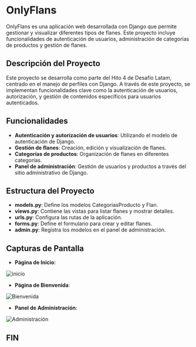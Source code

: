 # OnlyFlans

OnlyFlans es una aplicación web desarrollada con Django que permite gestionar y visualizar diferentes tipos de flanes. Este proyecto incluye funcionalidades de autenticación de usuarios, administración de categorías de productos y gestión de flanes.

## Descripción del Proyecto

Este proyecto se desarrolla como parte del Hito 4 de Desafío Latam, centrado en el manejo de perfiles con Django. A través de este proyecto, se implementan funcionalidades clave como la autenticación de usuarios, autorización, y gestión de contenidos específicos para usuarios autenticados.

## Funcionalidades

- **Autenticación y autorización de usuarios**: Utilizando el modelo de autenticación de Django.
- **Gestión de flanes**: Creación, edición y visualización de flanes.
- **Categorías de productos**: Organización de flanes en diferentes categorías.
- **Panel de administración**: Gestión de usuarios y productos a través del sitio administrativo de Django.


## Estructura del Proyecto

- **models.py**: Define los modelos CategoriasProducto y Flan.
- **views.py**: Contiene las vistas para listar flanes y mostrar detalles.
- **urls.py**: Configura las rutas de la aplicación.
- **forms.py**: Define el formulario para crear y editar flanes.
- **admin.py**: Registra los modelos en el panel de administración.


## Capturas de Pantalla

- **Página de Inicio**:

![inicio](IMAGENES/Snap_2024-06-12_09.07.13.png)


- **Página de Bienvenida**:

![Bienvenida](IMAGENES/Snap_2024-06-12_09.11.50.png)


- **Panel de Administración**:

![Administración](IMAGENES/Snap_2024-06-12_09.11.27.png)


## FIN